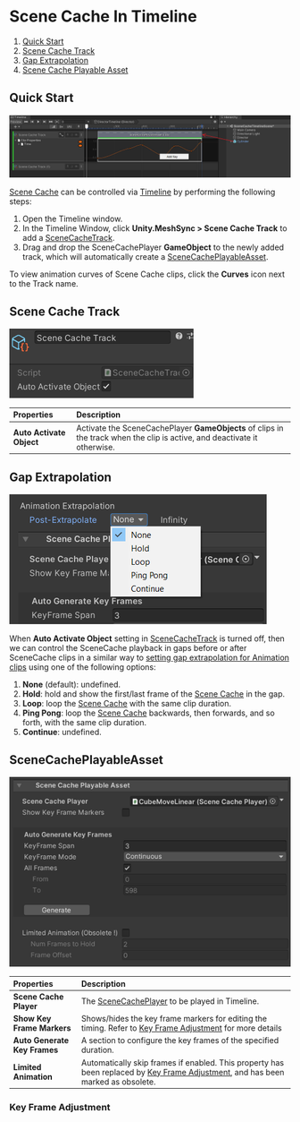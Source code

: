 # Scene Cache In Timeline

1. [Quick Start](#quick-start)
1. [Scene Cache Track](#scene-cache-track)
1. [Gap Extrapolation](#gap-extrapolation)
1. [Scene Cache Playable Asset](#scenecacheplayableasset)

## Quick Start

![Menu](images/SceneCacheInTimeline.png)

[Scene Cache](SceneCache.md) can be controlled via 
[Timeline](https://docs.unity3d.com/Packages/com.unity.timeline@latest) 
by performing the following steps:

1. Open the Timeline window.
1. In the Timeline Window, click **Unity.MeshSync > Scene Cache Track** 
   to add a [SceneCacheTrack](#scene-cache-track).
1. Drag and drop the SceneCachePlayer **GameObject** to the newly added track, 
   which will automatically create a [SceneCachePlayableAsset](#scenecacheplayableasset).

To view animation curves of Scene Cache clips, click the **Curves** icon next to the Track name.
 
## Scene Cache Track

![](images/SceneCacheTrack.png)

|**Properties**            |**Description** |
|:-----------------------  |:---|
| **Auto Activate Object** | Activate the SceneCachePlayer **GameObjects** of clips in the track when the clip is active, and deactivate it otherwise. |

## Gap Extrapolation

![](images/SceneCachePlayableAssetExtrapolation.png)

When **Auto Activate Object** setting in [SceneCacheTrack](#scene-cache-track) 
is turned off, then we can control the SceneCache playback in gaps 
before or after SceneCache clips in a similar way to 
[setting gap extrapolation for Animation clips](https://docs.unity3d.com/Packages/com.unity.timeline@1.7/manual/clp_gap_extrap.html)
using one of the following options:
1. **None** (default): undefined.
1. **Hold**: hold and show the first/last frame of the [Scene Cache](SceneCache.md) in the gap.
1. **Loop**: loop the [Scene Cache](SceneCache.md) with the same clip duration.
1. **Ping Pong**: loop the [Scene Cache](SceneCache.md) backwards, then forwards, and so forth, with the same clip duration.
1. **Continue**: undefined.

## SceneCachePlayableAsset

![](images/SceneCachePlayableAsset.png)

|**Properties**           |**Description** |
|:----------------------- |:---|
| **Scene Cache Player**  | The [SceneCachePlayer](SceneCache.md#scene-cache-player) to be played in Timeline. |
| **Show Key Frame Markers**   | Shows/hides the key frame markers for editing the timing. Refer to [Key Frame Adjustment](#key-frame-adjustment) for more details|
| **Auto Generate Key Frames** | A section to configure the key frames of the specified duration. |
| **Limited Animation**   | Automatically skip frames if enabled. This property has been replaced by [Key Frame Adjustment](#key-frame-adjustment), and has been marked as obsolete. |

### Key Frame Adjustment

